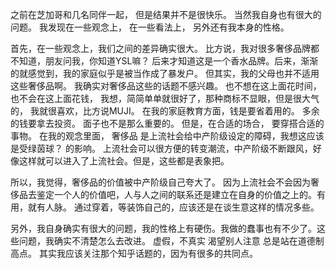 之前在芝加哥和几名同伴一起， 但是结果并不是很快乐。 当然我自身也有很大的问题。
我发现在一些观念上， 在一些看法上， 另外还有我本身的性格。

首先，在一些观念上，我们之间的差异确实很大。
比方说，我对很多奢侈品牌都不知道，朋友问我，你知道YSL嘛？ 后来才知道这是一个香水品牌。后来，渐渐的就感觉到，我的家庭似乎是被当作成了暴发户。 但其实，我的父母也并不适用这些奢侈品啊。 我确实对奢侈品这些的话题不感兴趣。 也不想在这上面花时间，也不会在这上面花钱， 我想，简简单单就很好了，那种商标不显眼，但是很大气的， 我就很喜欢，比方说MUJI。
在我的家庭教育方面，钱是要省着用的。 多余的钱要拿去投资。 面子也不是那么重要的。 但是，在合适的场合， 要穿搭合适的事物。
在我的观念里面， 奢侈品 是上流社会给中产阶级设定的障碍，我想这应该是受绿茵球？ 的影响。 上流社会可以很方便的转变潮流，中产阶级不断跟风，好像这样就可以进入了上流社会。但是，这些都是表象把。

所以，我觉得，奢侈品的价值被中产阶级自己夸大了。
因为上流社会不会因为奢侈品去鉴定一个人的价值吧，人与人之间的联系还是建立在自身的价值之上的。有用，就有人脉。
通过穿着，等装饰自己的，应该还是在谈生意这样的情况多些。

另外，我自身确实有很大的问题，我的性格上有硬伤。我做的蠢事也有不少了。这些问题，我确实不清楚怎么去改进。
虚假，不真实
渴望别人注意
总是站在道德制高点。
其实我应该关注那个知乎话题的，因为有很多的共同点。
